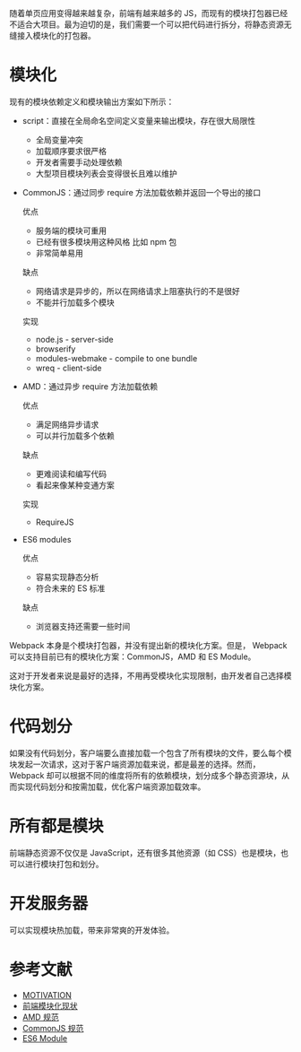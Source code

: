 随着单页应用变得越来越复杂，前端有越来越多的 JS，而现有的模块打包器已经不适合大项目。最为迫切的是，我们需要一个可以把代码进行拆分，将静态资源无缝接入模块化的打包器。

# 模块化

现有的模块依赖定义和模块输出方案如下所示：

- script：直接在全局命名空间定义变量来输出模块，存在很大局限性

  - 全局变量冲突
  - 加载顺序要求很严格
  - 开发者需要手动处理依赖
  - 大型项目模块列表会变得很长且难以维护

- CommonJS：通过同步 require 方法加载依赖并返回一个导出的接口

  优点

  - 服务端的模块可重用
  - 已经有很多模块用这种风格 比如 npm 包
  - 非常简单易用
  
  缺点

  - 网络请求是异步的，所以在网络请求上阻塞执行的不是很好
  - 不能并行加载多个模块

  实现

  - node.js - server-side
  - browserify
  - modules-webmake - compile to one bundle
  - wreq - client-side

- AMD：通过异步 require 方法加载依赖

  优点

  - 满足网络异步请求
  - 可以并行加载多个依赖

  缺点

  - 更难阅读和编写代码
  - 看起来像某种变通方案 

  实现

  - RequireJS

- ES6 modules

  优点

  - 容易实现静态分析
  - 符合未来的 ES 标准

  缺点

  - 浏览器支持还需要一些时间

Webpack 本身是个模块打包器，并没有提出新的模块化方案。但是， Webpack 可以支持目前已有的模块化方案：CommonJS，AMD 和 ES Module。

这对于开发者来说是最好的选择，不用再受模块化实现限制，由开发者自己选择模块化方案。

# 代码划分
如果没有代码划分，客户端要么直接加载一个包含了所有模块的文件，要么每个模块发起一次请求，这对于客户端资源加载来说，都是最差的选择。然而，Webpack 却可以根据不同的维度将所有的依赖模块，划分成多个静态资源块，从而实现代码划分和按需加载，优化客户端资源加载效率。

# 所有都是模块
前端静态资源不仅仅是 JavaScript，还有很多其他资源（如 CSS）也是模块，也可以进行模块打包和划分。

# 开发服务器
可以实现模块热加载，带来非常爽的开发体验。

# 参考文献
- [MOTIVATION](http://webpack.github.io/docs/motivation.html)
- [前端模块化现状](http://zhaoda.net/webpack-handbook/module-system.html)
- [AMD 规范](https://github.com/amdjs/amdjs-api/wiki/AMD-(%E4%B8%AD%E6%96%87%E7%89%88))
- [CommonJS 规范](http://javascript.ruanyifeng.com/nodejs/module.html)
- [ES6 Module](http://es6.ruanyifeng.com/#docs/module)
